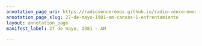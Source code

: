 ```yaml
---
annotation_page_uri: https://radiovenceremos.github.io/radio-venceremos-espanol-1/annotations/27-de-mayo-1981-am-canvas-1-enfrentamiento.json
annotation_page_slug: 27-de-mayo-1981-am-canvas-1-enfrentamiento
layout: annotation_page
manifest_label: 27 de mayo, 1981 - AM

---
```

